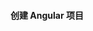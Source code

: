 <!--
 * @Author: Shu Binqi
 * @Date: 2023-03-01 07:26:42
 * @LastEditors: Shu Binqi
 * @LastEditTime: 2023-03-06 22:12:04
 * @Description: 创建 Angular 项目
 * @Version: 1.0.0
 * @FilePath: \interviewQuestions\Project\创建Angular项目.md
-->

#### 创建 Angular 项目
